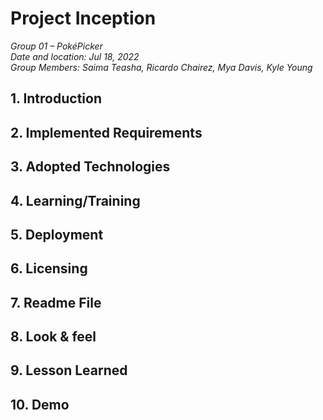 # Project Inception

_Group 01 – PokéPicker\
Date and location: Jul 18, 2022\
Group Members: Saima Teasha, Ricardo Chairez, Mya Davis, Kyle Young_

## 1. Introduction



## 2. Implemented Requirements


## 3. Adopted Technologies

 
## 4. Learning/Training 


## 5. Deployment


## 6. Licensing



## 7. Readme File



## 8. Look & feel


## 9. Lesson Learned


## 10. Demo
